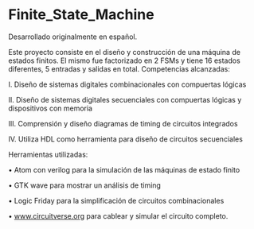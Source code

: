 # Finite_State_Machine
Desarrollado originalmente en español.

Este proyecto consiste en el diseño y construcción de una máquina de estados finitos.
El mismo fue factorizado en 2 FSMs y tiene 16 estados diferentes, 5 entradas y salidas en total.
Competencias alcanzadas:

I.	Diseño de sistemas digitales combinacionales con compuertas lógicas

II.	Diseño de sistemas digitales secuenciales con compuertas lógicas y dispositivos con memoria

III.	Comprensión y diseño diagramas de timing de circuitos integrados

IV.	Utiliza HDL como herramienta para diseño de circuitos secuenciales

Herramientas utilizadas:

•	Atom con verilog para la simulación de las máquinas de estado finito

•	GTK wave para mostrar un análisis de timing

•	Logic Friday para la simplificación de circuitos combinacionales

•	www.circuitverse.org para cablear y simular el circuito completo.



